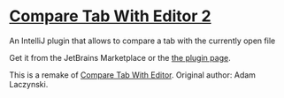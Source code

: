# [Compare Tab With Editor 2](https://jbeckers.github.io/CompareTabWithEditor2/)
An IntelliJ plugin that allows to compare a tab with the currently open file

Get it from the JetBrains Marketplace or the [the plugin page](https://plugins.jetbrains.com/plugin/13053-compare-tab-with-editor-2/).

This is a remake of [Compare Tab With Editor](https://plugins.jetbrains.com/plugin/6751-compare-tab-with-editor). Original author: Adam Laczynski.